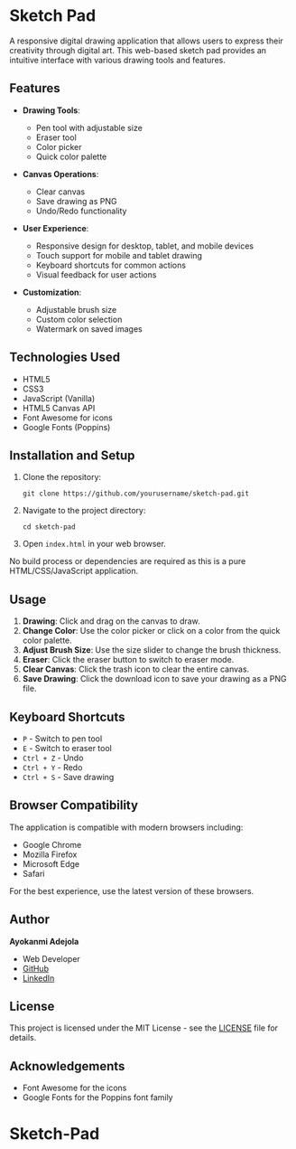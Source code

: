 # Sketch Pad

A responsive digital drawing application that allows users to express their creativity through digital art. This web-based sketch pad provides an intuitive interface with various drawing tools and features.

## Features

- **Drawing Tools**:
  - Pen tool with adjustable size
  - Eraser tool
  - Color picker
  - Quick color palette

- **Canvas Operations**:
  - Clear canvas
  - Save drawing as PNG
  - Undo/Redo functionality

- **User Experience**:
  - Responsive design for desktop, tablet, and mobile devices
  - Touch support for mobile and tablet drawing
  - Keyboard shortcuts for common actions
  - Visual feedback for user actions

- **Customization**:
  - Adjustable brush size
  - Custom color selection
  - Watermark on saved images

## Technologies Used

- HTML5
- CSS3
- JavaScript (Vanilla)
- HTML5 Canvas API
- Font Awesome for icons
- Google Fonts (Poppins)

## Installation and Setup

1. Clone the repository:
   ```
   git clone https://github.com/yourusername/sketch-pad.git
   ```

2. Navigate to the project directory:
   ```
   cd sketch-pad
   ```

3. Open `index.html` in your web browser.

No build process or dependencies are required as this is a pure HTML/CSS/JavaScript application.

## Usage

1. **Drawing**: Click and drag on the canvas to draw.
2. **Change Color**: Use the color picker or click on a color from the quick color palette.
3. **Adjust Brush Size**: Use the size slider to change the brush thickness.
4. **Eraser**: Click the eraser button to switch to eraser mode.
5. **Clear Canvas**: Click the trash icon to clear the entire canvas.
6. **Save Drawing**: Click the download icon to save your drawing as a PNG file.

## Keyboard Shortcuts

- `P` - Switch to pen tool
- `E` - Switch to eraser tool
- `Ctrl + Z` - Undo
- `Ctrl + Y` - Redo
- `Ctrl + S` - Save drawing

## Browser Compatibility

The application is compatible with modern browsers including:
- Google Chrome
- Mozilla Firefox
- Microsoft Edge
- Safari

For the best experience, use the latest version of these browsers.

## Author

**Ayokanmi Adejola**
- Web Developer
- [GitHub](https://github.com/Ayokanmi-Adejola)
- [LinkedIn](https://linkedin.com/in/ayokanmi-adejola)

## License

This project is licensed under the MIT License - see the [LICENSE](LICENSE) file for details.

## Acknowledgements

- Font Awesome for the icons
- Google Fonts for the Poppins font family
# Sketch-Pad
